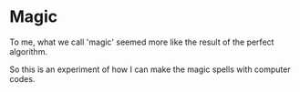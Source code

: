 # Magic

To me, what we call 'magic' seemed more like the result of the perfect algorithm.

So this is an experiment of how I can make the magic spells with computer codes.
